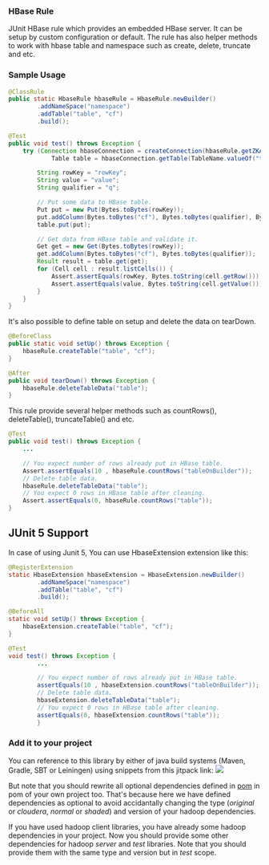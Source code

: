 ### HBase Rule
JUnit HBase rule which provides an embedded HBase server. It can be setup by custom configuration or default. The rule has also helper methods to work with hbase table and namespace such as create, delete, truncate and etc.

### Sample Usage

```java
@ClassRule
public static HbaseRule hbaseRule = HbaseRule.newBuilder()
        .addNameSpace("namespace")
        .addTable("table", "cf")
        .build();

@Test
public void test() throws Exception {
    try (Connection hbaseConnection = createConnection(hbaseRule.getZKAddress(), 3000);
            Table table = hbaseConnection.getTable(TableName.valueOf("table"))) {

        String rowKey = "rowKey";
        String value = "value";
        String qualifier = "q";

        // Put some data to HBase table.
        Put put = new Put(Bytes.toBytes(rowKey));
        put.addColumn(Bytes.toBytes("cf"), Bytes.toBytes(qualifier), Bytes.toBytes(value));
        table.put(put);

        // Get data from HBase table and validate it.
        Get get = new Get(Bytes.toBytes(rowKey));
        get.addColumn(Bytes.toBytes("cf"), Bytes.toBytes(qualifier));
        Result result = table.get(get);
        for (Cell cell : result.listCells()) {
            Assert.assertEquals(rowKey, Bytes.toString(cell.getRow()));
            Assert.assertEquals(value, Bytes.toString(cell.getValue()));
        }
    }
}
```

It's also possible to define table on setup and delete the data on tearDown.
```java
@BeforeClass
public static void setUp() throws Exception {
    hbaseRule.createTable("table", "cf");
}

@After
public void tearDown() throws Exception {
    hbaseRule.deleteTableData("table");
}

```

This rule provide several helper methods such as countRows(), deleteTable(), truncateTable() and etc.

```java
@Test
public void test() throws Exception {
    ...

    // You expect number of rows already put in HBase table.
    Assert.assertEquals(10 , hbaseRule.countRows("tableOnBuilder"));
    // Delete table data.
    hbaseRule.deleteTableData("table");
    // You expect 0 rows in HBase table after cleaning.
    Assert.assertEquals(0, hbaseRule.countRows("table"));
}
```

## JUnit 5 Support
In case of using Junit 5, You can use HbaseExtension extension like this:

```java
@RegisterExtension
static HbaseExtension hbaseExtension = HbaseExtension.newBuilder()
        .addNameSpace("namespace")
        .addTable("table", "cf")
        .build();

@BeforeAll
static void setUp() throws Exception {
    hbaseExtension.createTable("table", "cf");
}

@Test
void test() throws Exception {
        ...

        // You expect number of rows already put in HBase table.
        assertEquals(10 , hbaseExtension.countRows("tableOnBuilder"));
        // Delete table data.
        hbaseExtension.deleteTableData("table");
        // You expect 0 rows in HBase table after cleaning.
        assertEquals(0, hbaseExtension.countRows("table"));
        }
```

### Add it to your project

You can reference to this library by either of java build systems (Maven, Gradle, SBT or Leiningen) using snippets from this jitpack link:
[![](https://jitpack.io/v/sahabpardaz/hbase-rule.svg)](https://jitpack.io/#sahabpardaz/hbase-rule)

But note that you should rewrite all optional dependencies defined in [pom](pom.xml) in pom of your own project too.
That's because here we have defined dependencies as optional to avoid accidantally changing the type (*original* or *cloudera*, *normal* or *shaded*) and version of your hadoop dependencies.

If you have used hadoop client libraries, you have already some hadoop dependencies in your project. Now you should provide some other dependencies for hadoop *server* and *test* libraries. Note that you should provide them with the same type and version but in *test* scope.

